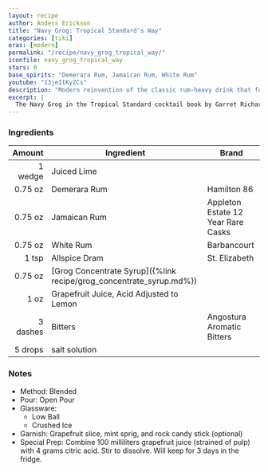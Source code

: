 ```yaml
---
layout: recipe
author: Anders Erickson
title: "Navy Grog: Tropical Standard's Way"
categories: [tiki]
eras: [modern]
permalink: "/recipe/navy_grog_tropical_way/"
iconfile: navy_grog_tropical_way
stars: 0
base_spirits: "Demerara Rum, Jamaican Rum, White Rum"
youtube: "I3jeItKyZCs"
description: "Modern reinvention of the classic rum-heavy drink that features a spiced grog concentrate syrup made with Mexican cola and toasted allspice."
excerpt: |
  The Navy Grog in the Tropical Standard cocktail book by Garret Richard and Ben Schaffer is a departure from the Don the Beachcomber and Trader Vic's recipes, applying modern cocktail techniques to a Tiki classic. The recipe is meticulously crafted, calling for specific measurements of a blend of rums—including a Demerara, a Jamaican, and a white rum—and a complex, homemade "grog concentrate" syrup. This unique concentrate is a key feature, made by toasting allspice and simmering it with Mexican Coca-Cola and sugar. The drink also uses acid-adjusted grapefruit juice, a technique that alters the juice's pH to mimic the brightness and tartness of a different citrus, ensuring a precise flavor balance. The final cocktail is flash-blended and garnished with a spent lime peel and mint.
---
```


### Ingredients

|   Amount | Ingredient                                                          | Brand                              |
| -------: | ------------------------------------------------------------------- | ---------------------------------- |
|  1 wedge | Juiced Lime                                                         |
|  0.75 oz | Demerara Rum                                                        | Hamilton 86                        |
|  0.75 oz | Jamaican Rum                                                        | Appleton Estate 12 Year Rare Casks |
|  0.75 oz | White Rum                                                           | Barbancourt                        |
|    1 tsp | Allspice Dram                                                       | St. Elizabeth                      |
|  0.75 oz | [Grog Concentrate Syrup]({%link recipe/grog_concentrate_syrup.md%}) |
|     1 oz | Grapefruit Juice, Acid Adjusted to Lemon                            |
| 3 dashes | Bitters                                                             | Angostura Aromatic Bitters         |
|  5 drops | salt solution                                                       |

### Notes

- Method: Blended
- Pour: Open Pour
- Glassware:
  - Low Ball
  - Crushed Ice
- Garnish: Grapefruit slice, mint sprig, and rock candy stick (optional)
- Special Prep: Combine 100 milliliters grapefruit juice (strained of pulp) with 4 grams citric acid. Stir to dissolve. Will keep for 3 days in the fridge.
